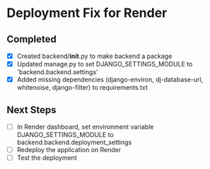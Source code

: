 # Deployment Fix for Render

## Completed
- [x] Created backend/__init__.py to make backend a package
- [x] Updated manage.py to set DJANGO_SETTINGS_MODULE to 'backend.backend.settings'
- [x] Added missing dependencies (django-environ, dj-database-url, whitenoise, django-filter) to requirements.txt

## Next Steps
- [ ] In Render dashboard, set environment variable DJANGO_SETTINGS_MODULE to backend.backend.deployment_settings
- [ ] Redeploy the application on Render
- [ ] Test the deployment
